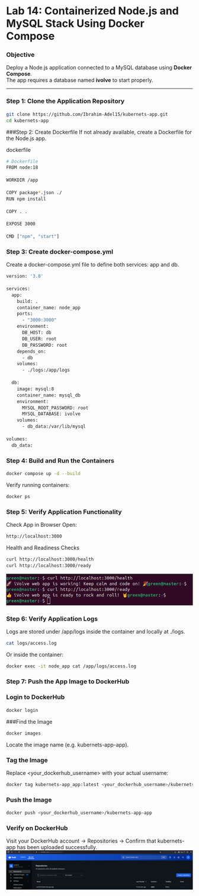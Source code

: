 # Lab 14: Containerized Node.js and MySQL Stack Using Docker Compose

###  Objective
Deploy a Node.js application connected to a MySQL database using **Docker Compose**.  
The app requires a database named **ivolve** to start properly.

---

### Step 1: Clone the Application Repository
```bash
git clone https://github.com/Ibrahim-Adel15/kubernets-app.git
cd kubernets-app
```
###Step 2: Create Dockerfile
If not already available, create a Dockerfile for the Node.js app.

dockerfile
```bash
# Dockerfile
FROM node:18

WORKDIR /app

COPY package*.json ./
RUN npm install

COPY . .

EXPOSE 3000

CMD ["npm", "start"]
```
### Step 3: Create docker-compose.yml
Create a docker-compose.yml file to define both services: app and db.

```bash
version: '3.8'

services:
  app:
    build: .
    container_name: node_app
    ports:
      - "3000:3000"
    environment:
      DB_HOST: db
      DB_USER: root
      DB_PASSWORD: root
    depends_on:
      - db
    volumes:
      - ./logs:/app/logs

  db:
    image: mysql:8
    container_name: mysql_db
    environment:
      MYSQL_ROOT_PASSWORD: root
      MYSQL_DATABASE: ivolve
    volumes:
      - db_data:/var/lib/mysql

volumes:
  db_data:
```
### Step 4: Build and Run the Containers
```bash
docker compose up -d --build
```
Verify running containers:

```bash
docker ps
```
### Step 5: Verify Application Functionality
Check App in Browser
Open: 
```bash 
http://localhost:3000
```
Health and Readiness Checks
```bash
curl http://localhost:3000/health
curl http://localhost:3000/ready
```
![App Screenshot](./screenshot.png)

###  Step 6: Verify Application Logs
Logs are stored under /app/logs inside the container and locally at ./logs.

```bash
cat logs/access.log
```
Or inside the container:
```bash
docker exec -it node_app cat /app/logs/access.log
```
### Step 7: Push the App Image to DockerHub
### Login to DockerHub
```bash
docker login
```
###Find the Image
```bash
docker images
```
Locate the image name (e.g. kubernets-app-app).

### Tag the Image
Replace <your_dockerhub_username> with your actual username:
```bash
docker tag kubernets-app_app:latest <your_dockerhub_username>/kubernets-app-app
```
### Push the Image
```bash
docker push <your_dockerhub_username>/kubernets-app-app
```
### Verify on DockerHub
Visit your DockerHub account → Repositories → Confirm that kubernets-app has been uploaded successfully.
![App Screenshot](./screenshot2.png)

